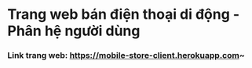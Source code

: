 # Trang web bán điện thoại di động - Phân hệ người dùng

### Link trang web: https://mobile-store-client.herokuapp.com~
